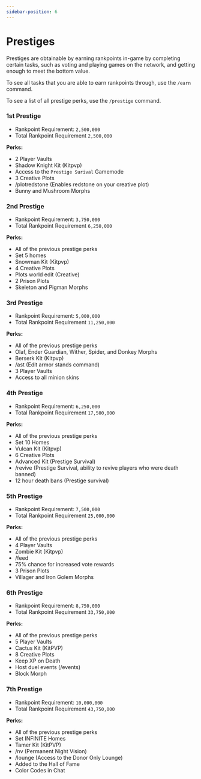 ```yaml
---
sidebar-position: 6
---
```


# Prestiges

Prestiges are obtainable by earning rankpoints in-game by completing certain tasks, such as voting and playing games on the network, and getting enough to meet the bottom value.

To see all tasks that you are able to earn rankpoints through, use the `/earn` command.

To see a list of all prestige perks, use the `/prestige` command.


### 1st Prestige
- Rankpoint Requirement: `2,500,000`
- Total Rankpoint Requirement `2,500,000`

**Perks:**
- 2 Player Vaults
- Shadow Knight Kit (Kitpvp)
- Access to the `Prestige Surival` Gamemode
- 3 Creative Plots
- /plotredstone (Enables redstone on your creative plot)
- Bunny and Mushroom Morphs

### 2nd Prestige
- Rankpoint Requirement: `3,750,000`
- Total Rankpoint Requirement `6,250,000`

**Perks:**
- All of the previous prestige perks
- Set 5 homes
- Snowman Kit (Kitpvp)
- 4 Creative Plots
- Plots world edit (Creative)
- 2 Prison Plots
- Skeleton and Pigman Morphs

### 3rd Prestige
- Rankpoint Requirement: `5,000,000`
- Total Rankpoint Requirement `11,250,000`

**Perks:**
- All of the previous prestige perks
- Olaf, Ender Guardian, Wither, Spider, and Donkey Morphs
- Berserk Kit (Kitpvp)
- /ast (Edit armor stands command)
- 3 Player Vaults
- Access to all minion skins

### 4th Prestige
- Rankpoint Requirement: `6,250,000`
- Total Rankpoint Requirement `17,500,000`

**Perks:**
- All of the previous prestige perks
- Set 10 Homes
- Vulcan Kit (Kitpvp)
- 6 Creative Plots
- Advanced Kit (Prestige Survival)
- /revive (Prestige Survival, ability to revive players who were death banned)
- 12 hour death bans (Prestige survival)

### 5th Prestige
- Rankpoint Requirement: `7,500,000`
- Total Rankpoint Requirement `25,000,000`

**Perks:**
- All of the previous prestige perks
- 4 Player Vaults
- Zombie Kit (Kitpvp)
- /feed
- 75% chance for increased vote rewards
- 3 Prison Plots
- Villager and Iron Golem Morphs

### 6th Prestige
- Rankpoint Requirement: `8,750,000`
- Total Rankpoint Requirement `33,750,000`

**Perks:**
- All of the previous prestige perks
- 5 Player Vaults
- Cactus Kit (KitPVP)
- 8 Creative Plots
- Keep XP on Death
- Host duel events (/events)
- Block Morph

### 7th Prestige
- Rankpoint Requirement: `10,000,000`
- Total Rankpoint Requirement `43,750,000`

**Perks:**
- All of the previous prestige perks
- Set INFINITE Homes
- Tamer Kit (KitPVP)
- /nv (Permanent Night Vision)
- /lounge (Access to the Donor Only Lounge)
- Added to the Hall of Fame
- Color Codes in Chat